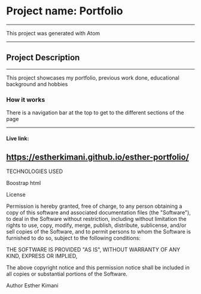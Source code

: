 # Project name: Portfolio
--------------------------------------------------------------
This project was generated with Atom

--------------------------------------------------------------
## Project Description
--------------------------------------------------------------
This project showcases my portfolio, previous work done, educational background and hobbies

### How it works

There is a navigation bar at the top to get to the different sections of the page

--------------------------------------------------------------
#### Live link:
https://estherkimani.github.io/esther-portfolio/
--------------------------------------------------------------

TECHNOLOGIES USED

Boostrap
html




License

Permission is hereby granted, free of charge, to any person obtaining a copy of this software and associated documentation files (the "Software"), to deal in the Software without restriction, including without limitation the rights to use, copy, modify, merge, publish, distribute, sublicense, and/or sell copies of the Software, and to permit persons to whom the Software is furnished to do so, subject to the following conditions:

THE SOFTWARE IS PROVIDED "AS IS", WITHOUT WARRANTY OF ANY KIND, EXPRESS OR IMPLIED,


The above copyright notice and this permission notice shall be included in all copies or substantial portions of the Software.

Author
Esther Kimani

